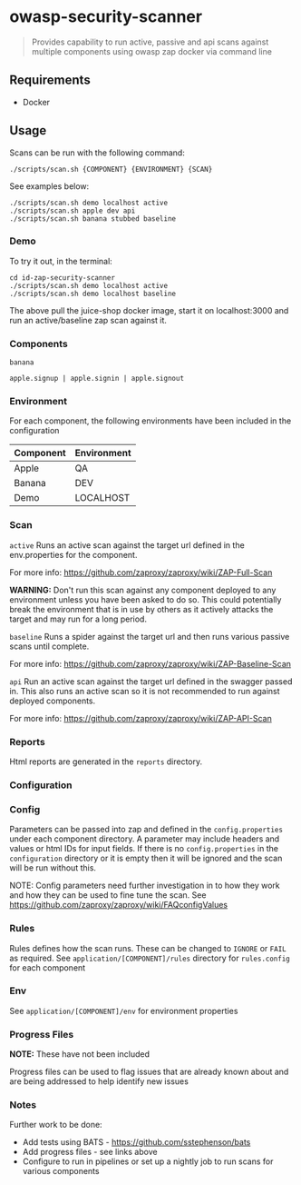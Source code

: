 # owasp-security-scanner

> Provides capability to run active, passive and api scans against multiple components using owasp zap docker via command line


## Requirements

+ Docker

## Usage

Scans can be run with the following command:

``
./scripts/scan.sh {COMPONENT} {ENVIRONMENT} {SCAN}
``

See examples below:

````
./scripts/scan.sh demo localhost active
./scripts/scan.sh apple dev api
./scripts/scan.sh banana stubbed baseline
````

### Demo
To try it out, in the terminal:

````
cd id-zap-security-scanner 
./scripts/scan.sh demo localhost active
./scripts/scan.sh demo localhost baseline
````

The above pull the juice-shop docker image, start it on localhost:3000 and run an active/baseline zap scan against it.

### Components

``
banana
``

``
apple.signup | apple.signin | apple.signout
``


### Environment

For each component, the following environments have been included in the configuration

| Component | Environment           |
| ----------| ----------------------|
| Apple     | QA                    |
| Banana    | DEV                   |
| Demo      | LOCALHOST             |

### Scan
``active`` Runs an active scan against the target url defined in the env.properties for the component.

For more info: https://github.com/zaproxy/zaproxy/wiki/ZAP-Full-Scan

**WARNING:** Don't run this scan against any component deployed to any environment unless you have been asked to do so. This could potentially break the environment that is in use by others as it actively attacks the target and may run for a long period.

``baseline`` Runs a spider against the target url and then runs various passive scans until complete.

For more info: https://github.com/zaproxy/zaproxy/wiki/ZAP-Baseline-Scan

``api`` Run an active scan against the target url defined in the swagger passed in. This also runs an active scan so it is not recommended to run against deployed components. 

For more info: https://github.com/zaproxy/zaproxy/wiki/ZAP-API-Scan

### Reports
Html reports are generated in the ``reports`` directory.

### Configuration

### Config
Parameters can be passed into zap and defined in the ``config.properties`` under each component directory. A parameter may include headers and values or html IDs for input fields. If there is no ``config.properties`` in the ``configuration`` directory or it is empty then it will be ignored and the scan will be run without this. 

NOTE: Config parameters need further investigation in to how they work and how they can be used to fine tune the scan. See https://github.com/zaproxy/zaproxy/wiki/FAQconfigValues

### Rules
Rules defines how the scan runs. These can be changed to ``IGNORE`` or ``FAIL`` as required. See ``application/[COMPONENT]/rules`` directory for ``rules.config`` for each component

### Env
See ``application/[COMPONENT]/env`` for environment properties

### Progress Files
**NOTE:** These have not been included

Progress files can be used to flag issues that are already known about and are being addressed to help identify new issues

### Notes
Further work to be done:

+ Add tests using BATS - https://github.com/sstephenson/bats
+ Add progress files - see links above
+ Configure to run in pipelines or set up a nightly job to run scans for various components